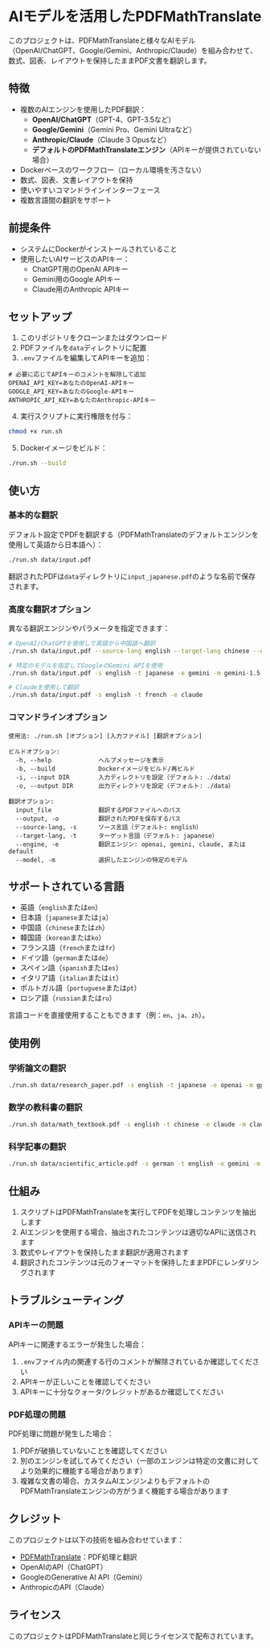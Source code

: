 # AIモデルを活用したPDFMathTranslate

このプロジェクトは、PDFMathTranslateと様々なAIモデル（OpenAI/ChatGPT、Google/Gemini、Anthropic/Claude）を組み合わせて、数式、図表、レイアウトを保持したままPDF文書を翻訳します。

## 特徴

- 複数のAIエンジンを使用したPDF翻訳：
  - **OpenAI/ChatGPT**（GPT-4、GPT-3.5など）
  - **Google/Gemini**（Gemini Pro、Gemini Ultraなど）
  - **Anthropic/Claude**（Claude 3 Opusなど）
  - **デフォルトのPDFMathTranslateエンジン**（APIキーが提供されていない場合）
- Dockerベースのワークフロー（ローカル環境を汚さない）
- 数式、図表、文書レイアウトを保持
- 使いやすいコマンドラインインターフェース
- 複数言語間の翻訳をサポート

## 前提条件

- システムにDockerがインストールされていること
- 使用したいAIサービスのAPIキー：
  - ChatGPT用のOpenAI APIキー
  - Gemini用のGoogle APIキー
  - Claude用のAnthropic APIキー

## セットアップ

1. このリポジトリをクローンまたはダウンロード
2. PDFファイルを`data`ディレクトリに配置
3. `.env`ファイルを編集してAPIキーを追加：

```
# 必要に応じてAPIキーのコメントを解除して追加
OPENAI_API_KEY=あなたのOpenAI-APIキー
GOOGLE_API_KEY=あなたのGoogle-APIキー
ANTHROPIC_API_KEY=あなたのAnthropic-APIキー
```

4. 実行スクリプトに実行権限を付与：

```bash
chmod +x run.sh
```

5. Dockerイメージをビルド：

```bash
./run.sh --build
```

## 使い方

### 基本的な翻訳

デフォルト設定でPDFを翻訳する（PDFMathTranslateのデフォルトエンジンを使用して英語から日本語へ）：

```bash
./run.sh data/input.pdf
```

翻訳されたPDFは`data`ディレクトリに`input_japanese.pdf`のような名前で保存されます。

### 高度な翻訳オプション

異なる翻訳エンジンやパラメータを指定できます：

```bash
# OpenAI/ChatGPTを使用して英語から中国語へ翻訳
./run.sh data/input.pdf --source-lang english --target-lang chinese --engine openai

# 特定のモデルを指定してGoogleのGemini APIを使用
./run.sh data/input.pdf -s english -t japanese -e gemini -m gemini-1.5-pro

# Claudeを使用して翻訳
./run.sh data/input.pdf -s english -t french -e claude
```

### コマンドラインオプション

```
使用法: ./run.sh [オプション] [入力ファイル] [翻訳オプション]

ビルドオプション:
  -h, --help             ヘルプメッセージを表示
  -b, --build            Dockerイメージをビルド/再ビルド
  -i, --input DIR        入力ディレクトリを設定（デフォルト: ./data）
  -o, --output DIR       出力ディレクトリを設定（デフォルト: ./data）

翻訳オプション:
  input_file             翻訳するPDFファイルへのパス
  --output, -o           翻訳されたPDFを保存するパス
  --source-lang, -s      ソース言語（デフォルト: english）
  --target-lang, -t      ターゲット言語（デフォルト: japanese）
  --engine, -e           翻訳エンジン: openai, gemini, claude, またはdefault
  --model, -m            選択したエンジンの特定のモデル
```

## サポートされている言語

- 英語（`english`または`en`）
- 日本語（`japanese`または`ja`）
- 中国語（`chinese`または`zh`）
- 韓国語（`korean`または`ko`）
- フランス語（`french`または`fr`）
- ドイツ語（`german`または`de`）
- スペイン語（`spanish`または`es`）
- イタリア語（`italian`または`it`）
- ポルトガル語（`portuguese`または`pt`）
- ロシア語（`russian`または`ru`）

言語コードを直接使用することもできます（例：`en`、`ja`、`zh`）。

## 使用例

### 学術論文の翻訳

```bash
./run.sh data/research_paper.pdf -s english -t japanese -e openai -m gpt-4o
```

### 数学の教科書の翻訳

```bash
./run.sh data/math_textbook.pdf -s english -t chinese -e claude -m claude-3-opus-20240229
```

### 科学記事の翻訳

```bash
./run.sh data/scientific_article.pdf -s german -t english -e gemini -m gemini-1.5-pro
```

## 仕組み

1. スクリプトはPDFMathTranslateを実行してPDFを処理しコンテンツを抽出します
2. AIエンジンを使用する場合、抽出されたコンテンツは適切なAPIに送信されます
3. 数式やレイアウトを保持したまま翻訳が適用されます
4. 翻訳されたコンテンツは元のフォーマットを保持したままPDFにレンダリングされます

## トラブルシューティング

### APIキーの問題

APIキーに関連するエラーが発生した場合：

1. `.env`ファイル内の関連する行のコメントが解除されているか確認してください
2. APIキーが正しいことを確認してください
3. APIキーに十分なクォータ/クレジットがあるか確認してください

### PDF処理の問題

PDF処理に問題が発生した場合：

1. PDFが破損していないことを確認してください
2. 別のエンジンを試してみてください（一部のエンジンは特定の文書に対してより効果的に機能する場合があります）
3. 複雑な文書の場合、カスタムAIエンジンよりもデフォルトのPDFMathTranslateエンジンの方がうまく機能する場合があります

## クレジット

このプロジェクトは以下の技術を組み合わせています：

- [PDFMathTranslate](https://github.com/ptyin/PDFMathTranslate)：PDF処理と翻訳
- OpenAIのAPI（ChatGPT）
- GoogleのGenerative AI API（Gemini）
- AnthropicのAPI（Claude）

## ライセンス

このプロジェクトはPDFMathTranslateと同じライセンスで配布されています。